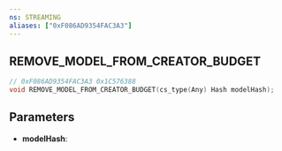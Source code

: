 ```yaml
---
ns: STREAMING
aliases: ["0xF086AD9354FAC3A3"]
---
```

## REMOVE_MODEL_FROM_CREATOR_BUDGET

```c
// 0xF086AD9354FAC3A3 0x1C576388
void REMOVE_MODEL_FROM_CREATOR_BUDGET(cs_type(Any) Hash modelHash);
```

## Parameters
* **modelHash**: 

